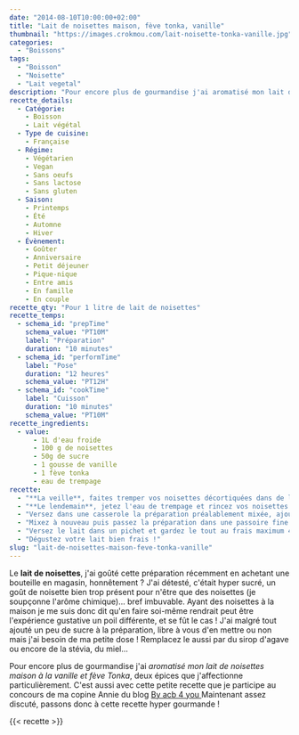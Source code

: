 ```yaml
---
date: "2014-08-10T10:00:00+02:00"
title: "Lait de noisettes maison, fève tonka, vanille"
thumbnail: "https://images.crokmou.com/lait-noisette-tonka-vanille.jpg"
categories:
  - "Boissons"
tags:
  - "Boisson"
  - "Noisette"
  - "Lait vegetal"
description: "Pour encore plus de gourmandise j'ai aromatisé mon lait de noisettes maison à la vanille et fève Tonka, deux épices que j'affectionne particulièrement."
recette_details:
  - Catégorie:
    - Boisson
    - Lait végétal
  - Type de cuisine:
    - Française
  - Régime:
    - Végétarien
    - Vegan
    - Sans oeufs
    - Sans lactose
    - Sans gluten
  - Saison:
    - Printemps
    - Été
    - Automne
    - Hiver
  - Évènement:
    - Goûter
    - Anniversaire
    - Petit déjeuner
    - Pique-nique
    - Entre amis
    - En famille
    - En couple
recette_qty: "Pour 1 litre de lait de noisettes"
recette_temps:
  - schema_id: "prepTime"
    schema_value: "PT10M"
    label: "Préparation"
    duration: "10 minutes"
  - schema_id: "performTime"
    label: "Pose"
    duration: "12 heures"
    schema_value: "PT12H"
  - schema_id: "cookTime"
    label: "Cuisson"
    duration: "10 minutes"
    schema_value: "PT10M"
recette_ingredients: 
  - value:
      - 1L d'eau froide
      - 100 g de noisettes
      - 50g de sucre
      - 1 gousse de vanille
      - 1 fève tonka
      - eau de trempage
recette:
  - "**La veille**, faites tremper vos noisettes décortiquées dans de l'eau."
  - "**Le lendemain**, jetez l'eau de trempage et rincez vos noisettes. Mettez les dans votre robot mixeur, ajoutez l'eau froide et mixez le tout."
  - "Versez dans une casserole la préparation préalablement mixée, ajoutez les graines de vanille et la fève tonka râpée. Faites bouillir 1 à 2 minutes puis éteignez le feu. Laissez refroidir et infuser le tout 15/20 minutes."
  - "Mixez à nouveau puis passez la préparation dans une passoire fine (ou une étamine) pour séparer le lait de la pulpe de noisettes restante"
  - "Versez le lait dans un pichet et gardez le tout au frais maximum 4/5 jours. Ne jetez pas la pulpe de noisette récoltée, elle peut vous servir pour mettre dans des gâteaux, des crèmes, celle-ci se garde au frais également."
  - "Dégustez votre lait bien frais !"
slug: "lait-de-noisettes-maison-feve-tonka-vanille"
---
```


Le **lait de noisettes**, j'ai goûté cette préparation récemment en achetant une bouteille en magasin, honnêtement ? J'ai détesté, c'était hyper sucré, un goût de noisette bien trop présent pour n'être que des noisettes (je soupçonne l'arôme chimique)... bref imbuvable. Ayant des noisettes à la maison je me suis donc dit qu'en faire soi-même rendrait peut être l'expérience gustative un poil différente, et se fût le cas ! J'ai malgré tout ajouté un peu de sucre à la préparation, libre à vous d'en mettre ou non mais j'ai besoin de ma petite dose ! Remplacez le aussi par du sirop d'agave ou encore de la stévia, du miel... 

Pour encore plus de gourmandise j'ai *aromatisé mon lait de noisettes maison à la vanille et fève Tonka*, deux épices que j'affectionne particulièrement. C'est aussi avec cette petite recette que je participe au concours de ma copine Annie du blog <a href="http://www.byacb4you.com/2014/06/spice-cook-and-sun-concours-2-ans.html" rel="nofollow" target="_blank"> By acb 4 you </a> Maintenant assez discuté, passons donc à cette recette hyper gourmande !

{{< recette >}}
